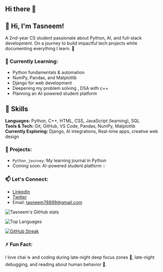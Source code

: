 ## Hi there 👋

## 👋 Hi, I'm Tasneem!
A 2nd-year CS student passionate about Python, AI, and full-stack development. On a journey to build impactful tech projects while documenting everything I learn. 🚀

### 🧠 Currently Learning:
- Python fundamentals & automation
- NumPy, Pandas, and Matplotlib
- Django for web development
- Deepening my problem solving , DSA with c++
- Planning an AI-powered student platform

 ## 🚀 Skills

**Languages:** Python, C++, HTML, CSS, JavaScript (learning), SQL  
**Tools & Tech:** Git, GitHub, VS Code, Pandas, NumPy, Matplotlib  
**Currently Exploring:** Django, AI integrations, Real-time apps, creative web design

### 💼 Projects:
- `Python_journey`: My learning journal in Python
- Coming soon: AI-powered student platform 💡

### 📫 Let's Connect:
- [LinkedIn](https://www.linkedin.com/in/tasneem-raza-275b572b7/)
- [Twitter](https://x.com/TasneemRaza322?t=2KmQQiE9oP4ybsyLB3qDhg&s=08)
- Email: tasneem78899@gmail.com


![Tasneem's GitHub stats](https://github-readme-stats.vercel.app/api?username=Tasneem-netcode&show_icons=true&theme=midnight-purple)

![Top Languages](https://github-readme-stats.vercel.app/api/top-langs/?username=Tasneem-netcode&layout=compact&theme=midnight-purple)

[![GitHub Streak](https://github-readme-streak-stats.herokuapp.com?user=Tasneem-netcode&theme=midnight-purple)](https://git.io/streak-stats)

### ⚡ Fun Fact:
I love chai ☕ and coding during late-night deep focus zones 🌙, late-night debugging, and reading about human behavior 🧠.


